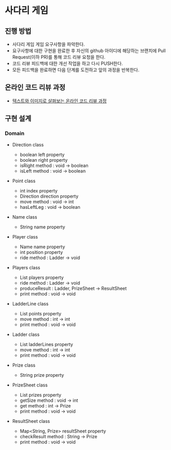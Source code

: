 # 사다리 게임
## 진행 방법
* 사다리 게임 게임 요구사항을 파악한다.
* 요구사항에 대한 구현을 완료한 후 자신의 github 아이디에 해당하는 브랜치에 Pull Request(이하 PR)를 통해 코드 리뷰 요청을 한다.
* 코드 리뷰 피드백에 대한 개선 작업을 하고 다시 PUSH한다.
* 모든 피드백을 완료하면 다음 단계를 도전하고 앞의 과정을 반복한다.

## 온라인 코드 리뷰 과정
* [텍스트와 이미지로 살펴보는 온라인 코드 리뷰 과정](https://github.com/nextstep-step/nextstep-docs/tree/master/codereview)

## 구현 설계

### Domain
- Direction class
  - boolean left property
  - boolean right property
  - isRight method : void -> boolean
  - isLeft method : void -> boolean
  
- Point class
  - int index property
  - Direction direction property
  - move method : void -> int
  - hasLeftLeg : void -> boolean
  
- Name class
  - String name property
  
- Player class
  - Name name property
  - int position property
  - ride method : Ladder -> void
  
- Players class
  - List<Player> players property
  - ride method : Ladder -> void
  - produceResult : Ladder, PrizeSheet -> ResultSheet
  - print method : void -> void

- LadderLine class
  - List<Point> points property
  - move method : int -> int
  - print method : void -> void
  
- Ladder class
  - List<LadderLine> ladderLines property
  - move method : int -> int
  - print method : void -> void
  
- Prize class
  - String prize property
  
- PrizeSheet class
  - List<Prize> prizes property
  - getSize method : void -> int
  - get method : int -> Prize
  - print method : void -> void
  
- ResultSheet class
  - Map<String, Prize> resultSheet property
  - checkResult method : String -> Prize
  - print method : void -> void
  